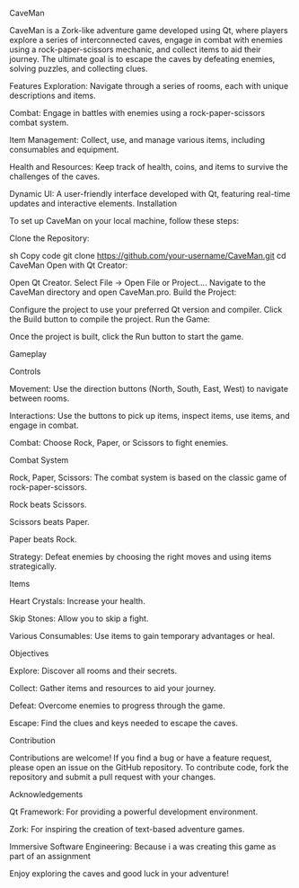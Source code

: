 CaveMan

CaveMan is a Zork-like adventure game developed using Qt, where players explore a series of interconnected caves, engage in combat with enemies using a rock-paper-scissors mechanic, and collect items to aid their journey. 
The ultimate goal is to escape the caves by defeating enemies, solving puzzles, and collecting clues.

Features
Exploration: Navigate through a series of rooms, each with unique descriptions and items.

Combat: Engage in battles with enemies using a rock-paper-scissors combat system.

Item Management: Collect, use, and manage various items, including consumables and equipment.

Health and Resources: Keep track of health, coins, and items to survive the challenges of the caves.

Dynamic UI: A user-friendly interface developed with Qt, featuring real-time updates and interactive elements.
Installation


To set up CaveMan on your local machine, follow these steps:

Clone the Repository:

sh
Copy code
git clone https://github.com/your-username/CaveMan.git
cd CaveMan
Open with Qt Creator:

Open Qt Creator.
Select File -> Open File or Project....
Navigate to the CaveMan directory and open CaveMan.pro.
Build the Project:

Configure the project to use your preferred Qt version and compiler.
Click the Build button to compile the project.
Run the Game:

Once the project is built, click the Run button to start the game.

Gameplay

Controls

Movement: Use the direction buttons (North, South, East, West) to navigate between rooms.

Interactions: Use the buttons to pick up items, inspect items, use items, and engage in combat.

Combat: Choose Rock, Paper, or Scissors to fight enemies.


Combat System


Rock, Paper, Scissors: The combat system is based on the classic game of rock-paper-scissors.

Rock beats Scissors.

Scissors beats Paper.

Paper beats Rock.


Strategy: Defeat enemies by choosing the right moves and using items strategically.

Items

Heart Crystals: Increase your health.

Skip Stones: Allow you to skip a fight.

Various Consumables: Use items to gain temporary advantages or heal.

Objectives


Explore: Discover all rooms and their secrets.

Collect: Gather items and resources to aid your journey.

Defeat: Overcome enemies to progress through the game.

Escape: Find the clues and keys needed to escape the caves.


Contribution


Contributions are welcome! If you find a bug or have a feature request, please open an issue on the GitHub repository. To contribute code, fork the repository and submit a pull request with your changes.

Acknowledgements

Qt Framework: For providing a powerful development environment.

Zork: For inspiring the creation of text-based adventure games.

Immersive Software Engineering: Because i a was creating this game as part of an assignment

Enjoy exploring the caves and good luck in your adventure!

